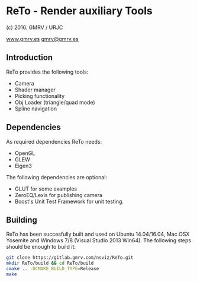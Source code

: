 # ReTo - Render auxiliary Tools
(c) 2016. GMRV / URJC

www.gmrv.es
gmrv@gmrv.es

## Introduction

ReTo provides the following tools:

* Camera
* Shader manager
* Picking functionality
* Obj Loader (triangle/quad mode)
* Spline navigation

## Dependencies

As required dependencies ReTo needs:
* OpenGL
* GLEW
* Eigen3

The following dependencies are optional:
* GLUT for some examples
* ZeroEQ/Lexis for publishing camera
* Boost's Unit Test Framework for unit testing.

## Building

ReTo has been succesfully built and used on Ubuntu 14.04/16.04, Mac OSX
Yosemite and Windows 7/8 (Visual Studio 2013 Win64). The following steps
should be enough to build it:

```bash
git clone https://gitlab.gmrv.com/nsviz/ReTo.git
mkdir ReTo/build && cd ReTo/build
cmake .. -DCMAKE_BUILD_TYPE=Release
make
```
